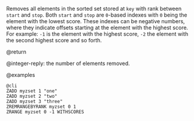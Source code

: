 Removes all elements in the sorted set stored at `key` with rank between
`start` and `stop`.  Both `start` and `stop` are `0`-based indexes with `0`
being the element with the lowest score. These indexes can be negative numbers,
where they indicate offsets starting at the element with the highest score. For
example: `-1` is the element with the highest score, `-2` the element with the
second highest score and so forth.

@return

@integer-reply: the number of elements removed.

@examples

    @cli
    ZADD myzset 1 "one"
    ZADD myzset 2 "two"
    ZADD myzset 3 "three"
    ZREMRANGEBYRANK myzset 0 1
    ZRANGE myzset 0 -1 WITHSCORES

